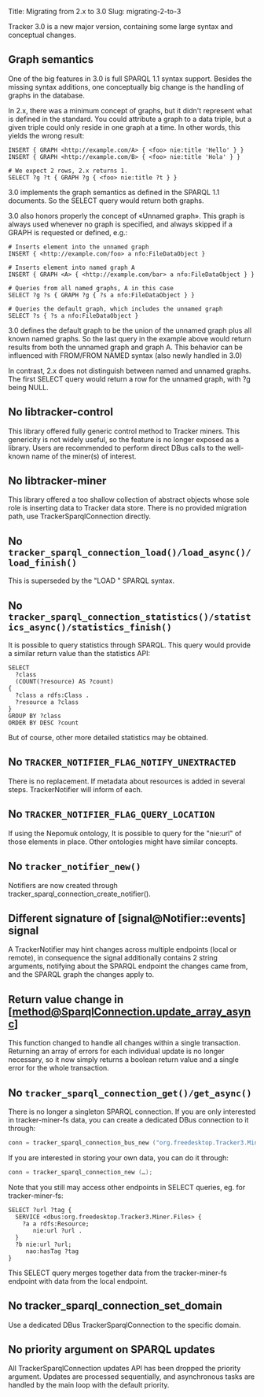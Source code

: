 Title: Migrating from 2.x to 3.0
Slug: migrating-2-to-3

Tracker 3.0 is a new major version, containing some large
syntax and conceptual changes.

## Graph semantics

One of the big features in 3.0 is full SPARQL 1.1 syntax
support. Besides the missing syntax additions, one conceptually
big change is the handling of graphs in the database.

In 2.x, there was a minimum concept of graphs, but it didn't
represent what is defined in the standard. You could attribute
a graph to a data triple, but a given triple could only reside
in one graph at a time. In other words, this yields the wrong
result:

```SPARQL
INSERT { GRAPH <http://example.com/A> { <foo> nie:title 'Hello' } }
INSERT { GRAPH <http://example.com/B> { <foo> nie:title 'Hola' } }

# We expect 2 rows, 2.x returns 1.
SELECT ?g ?t { GRAPH ?g { <foo> nie:title ?t } }
```

3.0 implements the graph semantics as defined in the SPARQL 1.1
documents. So the SELECT query would return both graphs.

3.0 also honors properly the concept of «Unnamed graph». This
graph is always used whenever no graph is specified, and always
skipped if a GRAPH is requested or defined, e.g.:

```SPARQL
# Inserts element into the unnamed graph
INSERT { <http://example.com/foo> a nfo:FileDataObject }

# Inserts element into named graph A
INSERT { GRAPH <A> { <http://example.com/bar> a nfo:FileDataObject } }

# Queries from all named graphs, A in this case
SELECT ?g ?s { GRAPH ?g { ?s a nfo:FileDataObject } }

# Queries the default graph, which includes the unnamed graph
SELECT ?s { ?s a nfo:FileDataObject }
```

3.0 defines the default graph to be the union of the unnamed
graph plus all known named graphs. So the last query in the
example above would return results from both the unnamed graph
and graph A. This behavior can be influenced with FROM/FROM NAMED
syntax (also newly handled in 3.0)

In contrast, 2.x does not distinguish between named and unnamed
graphs. The first SELECT query would return a row for the unnamed
graph, with ?g being NULL.

## No libtracker-control

This library offered fully generic control method to Tracker
miners. This genericity is not widely useful, so the feature is
no longer exposed as a library. Users are recommended to perform
direct DBus calls to the well-known name of the miner(s) of
interest.

## No libtracker-miner

This library offered a too shallow collection of abstract objects
whose sole role is inserting data to Tracker data store. There is
no provided migration path, use TrackerSparqlConnection directly.

## No `tracker_sparql_connection_load()/load_async()/load_finish()`

This is superseded by the "LOAD <url>" SPARQL syntax.

## No `tracker_sparql_connection_statistics()/statistics_async()/statistics_finish()`

It is possible to query statistics through SPARQL. This query would
provide a similar return value than the statistics API:

```SPARQL
SELECT
  ?class
  (COUNT(?resource) AS ?count)
{
  ?class a rdfs:Class .
  ?resource a ?class
}
GROUP BY ?class
ORDER BY DESC ?count
```

But of course, other more detailed statistics may be obtained.

## No `TRACKER_NOTIFIER_FLAG_NOTIFY_UNEXTRACTED`

There is no replacement. If metadata about resources is added in several steps.
TrackerNotifier will inform of each.

## No `TRACKER_NOTIFIER_FLAG_QUERY_LOCATION`

If using the Nepomuk ontology, It is possible to query for the "nie:url" of
those elements in place. Other ontologies might have similar concepts.

## No `tracker_notifier_new()`

Notifiers are now created through tracker_sparql_connection_create_notifier().

## Different signature of [signal@Notifier::events] signal

A TrackerNotifier may hint changes across multiple endpoints (local or remote),
in consequence the signal additionally contains 2 string arguments, notifying
about the SPARQL endpoint the changes came from, and the SPARQL graph the changes
apply to.

## Return value change in [method@SparqlConnection.update_array_async]

This function changed to handle all changes within a single transaction. Returning
an array of errors for each individual update is no longer necessary, so it now
simply returns a boolean return value and a single error for the whole transaction.

## No `tracker_sparql_connection_get()/get_async()`

There is no longer a singleton SPARQL connection. If you are only interested in
tracker-miner-fs data, you can create a dedicated DBus connection to it through:

```c
conn = tracker_sparql_connection_bus_new ("org.freedesktop.Tracker3.Miner.Files", …);
```

If you are interested in storing your own data, you can do it through:

```c
conn = tracker_sparql_connection_new (…);
```

Note that you still may access other endpoints in SELECT queries, eg. for
tracker-miner-fs:

```SPARQL
SELECT ?url ?tag {
  SERVICE <dbus:org.freedesktop.Tracker3.Miner.Files> {
    ?a a rdfs:Resource;
       nie:url ?url .
  }
  ?b nie:url ?url;
     nao:hasTag ?tag
}
```

This SELECT query merges together data from the tracker-miner-fs endpoint
with data from the local endpoint.

## No tracker_sparql_connection_set_domain

Use a dedicated DBus TrackerSparqlConnection to the specific domain.

## No priority argument on SPARQL updates

All TrackerSparqlConnection updates API has been dropped the priority
argument. Updates are processed sequentially, and asynchronous tasks
are handled by the main loop with the default priority.
